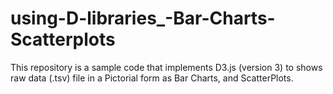 # using-D-libraries_-Bar-Charts-Scatterplots
This repository is a sample code that implements D3.js (version 3) to shows raw data (.tsv) file in a Pictorial form as Bar Charts, and ScatterPlots. 
